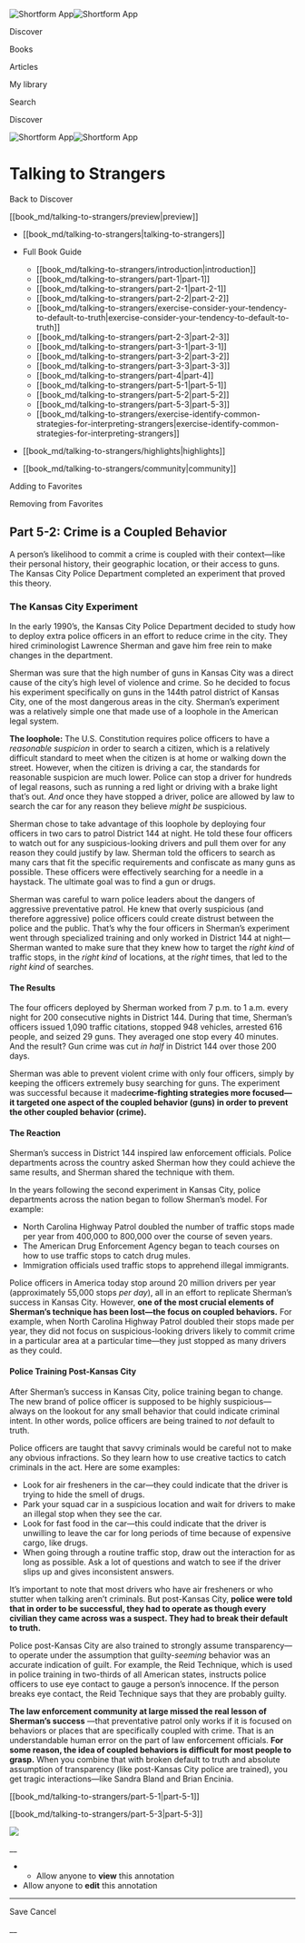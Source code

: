 ![Shortform App](/img/logo.36a2399e.svg)![Shortform App](/img/logo-dark.70c1b072.svg)

Discover

Books

Articles

My library

Search

Discover

![Shortform App](/img/logo.36a2399e.svg)![Shortform App](/img/logo-dark.70c1b072.svg)

# Talking to Strangers

Back to Discover

[[book_md/talking-to-strangers/preview|preview]]

  * [[book_md/talking-to-strangers|talking-to-strangers]]
  * Full Book Guide

    * [[book_md/talking-to-strangers/introduction|introduction]]
    * [[book_md/talking-to-strangers/part-1|part-1]]
    * [[book_md/talking-to-strangers/part-2-1|part-2-1]]
    * [[book_md/talking-to-strangers/part-2-2|part-2-2]]
    * [[book_md/talking-to-strangers/exercise-consider-your-tendency-to-default-to-truth|exercise-consider-your-tendency-to-default-to-truth]]
    * [[book_md/talking-to-strangers/part-2-3|part-2-3]]
    * [[book_md/talking-to-strangers/part-3-1|part-3-1]]
    * [[book_md/talking-to-strangers/part-3-2|part-3-2]]
    * [[book_md/talking-to-strangers/part-3-3|part-3-3]]
    * [[book_md/talking-to-strangers/part-4|part-4]]
    * [[book_md/talking-to-strangers/part-5-1|part-5-1]]
    * [[book_md/talking-to-strangers/part-5-2|part-5-2]]
    * [[book_md/talking-to-strangers/part-5-3|part-5-3]]
    * [[book_md/talking-to-strangers/exercise-identify-common-strategies-for-interpreting-strangers|exercise-identify-common-strategies-for-interpreting-strangers]]
  * [[book_md/talking-to-strangers/highlights|highlights]]
  * [[book_md/talking-to-strangers/community|community]]



Adding to Favorites 

Removing from Favorites 

## Part 5-2: Crime is a Coupled Behavior

A person’s likelihood to commit a crime is coupled with their context—like their personal history, their geographic location, or their access to guns. The Kansas City Police Department completed an experiment that proved this theory.

### The Kansas City Experiment

In the early 1990’s, the Kansas City Police Department decided to study how to deploy extra police officers in an effort to reduce crime in the city. They hired criminologist Lawrence Sherman and gave him free rein to make changes in the department.

Sherman was sure that the high number of guns in Kansas City was a direct cause of the city’s high level of violence and crime. So he decided to focus his experiment specifically on guns in the 144th patrol district of Kansas City, one of the most dangerous areas in the city. Sherman’s experiment was a relatively simple one that made use of a loophole in the American legal system.

**The loophole:** The U.S. Constitution requires police officers to have a _reasonable suspicion_ in order to search a citizen, which is a relatively difficult standard to meet when the citizen is at home or walking down the street. However, when the citizen is driving a car, the standards for reasonable suspicion are much lower. Police can stop a driver for hundreds of legal reasons, such as running a red light or driving with a brake light that’s out. _And_ once they have stopped a driver, police are allowed by law to search the car for any reason they believe _might be_ suspicious.

Sherman chose to take advantage of this loophole by deploying four officers in two cars to patrol District 144 at night. He told these four officers to watch out for any suspicious-looking drivers and pull them over for any reason they could justify by law. Sherman told the officers to search as many cars that fit the specific requirements and confiscate as many guns as possible. These officers were effectively searching for a needle in a haystack. The ultimate goal was to find a gun or drugs.

Sherman was careful to warn police leaders about the dangers of aggressive preventative patrol. He knew that overly suspicious (and therefore aggressive) police officers could create distrust between the police and the public. That’s why the four officers in Sherman’s experiment went through specialized training and only worked in District 144 at night—Sherman wanted to make sure that they knew how to target the _right kind_ of traffic stops, in the _right kind_ of locations, at the _right_ times, that led to the _right kind_ of searches.

#### The Results

The four officers deployed by Sherman worked from 7 p.m. to 1 a.m. every night for 200 consecutive nights in District 144. During that time, Sherman’s officers issued 1,090 traffic citations, stopped 948 vehicles, arrested 616 people, and seized 29 guns. They averaged one stop every 40 minutes. And the result? Gun crime was cut _in half_ in District 144 over those 200 days.

Sherman was able to prevent violent crime with only four officers, simply by keeping the officers extremely busy searching for guns. The experiment was successful because it made**crime-fighting strategies more focused—it targeted one aspect of the coupled behavior (guns) in order to prevent the other coupled behavior (crime).**

#### The Reaction

Sherman’s success in District 144 inspired law enforcement officials. Police departments across the country asked Sherman how they could achieve the same results, and Sherman shared the technique with them.

In the years following the second experiment in Kansas City, police departments across the nation began to follow Sherman’s model. For example:

  * North Carolina Highway Patrol doubled the number of traffic stops made per year from 400,000 to 800,000 over the course of seven years. 
  * The American Drug Enforcement Agency began to teach courses on how to use traffic stops to catch drug mules. 
  * Immigration officials used traffic stops to apprehend illegal immigrants. 



Police officers in America today stop around 20 million drivers per year (approximately 55,000 stops _per day_), all in an effort to replicate Sherman’s success in Kansas City. However, **one of the most crucial elements of Sherman’s technique has been lost—the focus on coupled behaviors.** For example, when North Carolina Highway Patrol doubled their stops made per year, they did not focus on suspicious-looking drivers likely to commit crime in a particular area at a particular time—they just stopped as many drivers as they could.

#### Police Training Post-Kansas City

After Sherman’s success in Kansas City, police training began to change. The new brand of police officer is supposed to be highly suspicious—always on the lookout for any small behavior that could indicate criminal intent. In other words, police officers are being trained to _not_ default to truth.

Police officers are taught that savvy criminals would be careful not to make any obvious infractions. So they learn how to use creative tactics to catch criminals in the act. Here are some examples:

  * Look for air fresheners in the car—they could indicate that the driver is trying to hide the smell of drugs. 
  * Park your squad car in a suspicious location and wait for drivers to make an illegal stop when they see the car. 
  * Look for fast food in the car—this could indicate that the driver is unwilling to leave the car for long periods of time because of expensive cargo, like drugs. 
  * When going through a routine traffic stop, draw out the interaction for as long as possible. Ask a lot of questions and watch to see if the driver slips up and gives inconsistent answers. 



It’s important to note that most drivers who have air fresheners or who stutter when talking aren’t criminals. But post-Kansas City, **police were told that in order to be successful, they had to operate as though every civilian they came across was a suspect. They had to break their default to truth.**

Police post-Kansas City are also trained to strongly assume transparency—to operate under the assumption that guilty-_seeming_ behavior was an accurate indication of guilt. For example, the Reid Technique, which is used in police training in two-thirds of all American states, instructs police officers to use eye contact to gauge a person’s innocence. If the person breaks eye contact, the Reid Technique says that they are probably guilty.

**The law enforcement community at large missed the real lesson of Sherman’s success** —that preventative patrol only works if it is focused on behaviors or places that are specifically coupled with crime. That is an understandable human error on the part of law enforcement officials. **For some reason, the idea of coupled behaviors is difficult for most people to grasp.** When you combine that with broken default to truth and absolute assumption of transparency (like post-Kansas City police are trained), you get tragic interactions—like Sandra Bland and Brian Encinia.

[[book_md/talking-to-strangers/part-5-1|part-5-1]]

[[book_md/talking-to-strangers/part-5-3|part-5-3]]

![](https://bat.bing.com/action/0?ti=56018282&Ver=2&mid=d5ae6abe-243c-4edf-9c62-7e680b2a9ea8&sid=f30c5e70639211ee87d33f0876d93783&vid=f30c9700639211eeb3a75d830392c94f&vids=0&msclkid=N&pi=0&lg=en-US&sw=800&sh=600&sc=24&nwd=1&tl=Shortform%20%7C%20Book&p=https%3A%2F%2Fwww.shortform.com%2Fapp%2Fbook%2Ftalking-to-strangers%2Fpart-5-2&r=&lt=373&evt=pageLoad&sv=1&rn=110826)

__

  *   * Allow anyone to **view** this annotation
  * Allow anyone to **edit** this annotation



* * *

Save Cancel

__




